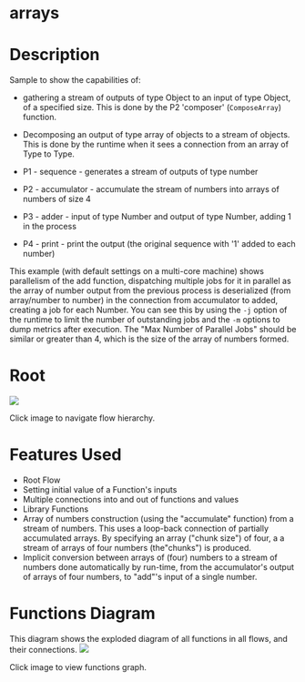 arrays
==

Description
===
Sample to show the capabilities of:
* gathering a stream of outputs of type Object to an input of type Object, of a specified size. 
This is done by the P2 'composer' (`ComposeArray`) function.
* Decomposing an output of type array of objects to a stream of objects. This is done by the runtime when it sees
a connection from an array of Type to Type.

* P1 - sequence    - generates a stream of outputs of type number
* P2 - accumulator - accumulate the stream of numbers into arrays of numbers of size 4
* P3 - adder       - input of type Number and output of type Number, adding 1 in the process
* P4 - print       - print the output (the original sequence with '1' added to each number)

This example (with default settings on a multi-core machine) shows parallelism of the add function,
dispatching multiple jobs for it in parallel as the array of number output from the previous process
is deserialized (from array/number to number) in the connection from accumulator to added, creating
a job for each Number. You can see this by using the `-j` option of the runtime to limit the number of outstanding
jobs and the `-m` options to dump metrics after execution. The "Max Number of Parallel Jobs" should be similar or
greater than 4, which is the size of the array of numbers formed.

Root
===
<a href="root.dot.svg" target="_blank"><img src="root.dot.svg"></a>

Click image to navigate flow hierarchy.

Features Used
===
* Root Flow
* Setting initial value of a Function's inputs
* Multiple connections into and out of functions and values
* Library Functions
* Array of numbers construction (using the "accumulate" function) from a stream of numbers. This uses a loop-back 
connection of partially accumulated arrays. By specifying an array ("chunk size") of four, a a stream of arrays of 
four numbers (the"chunks") is produced.
* Implicit conversion between arrays of (four) numbers to a stream of numbers done automatically by run-time, from the 
accumulator's output of arrays of four numbers, to "add"'s input of a single number.

Functions Diagram
===
This diagram shows the exploded diagram of all functions in all flows, and their connections.
<a href="functions.dot.svg" target="_blank"><img src="functions.dot.svg"></a>

Click image to view functions graph.